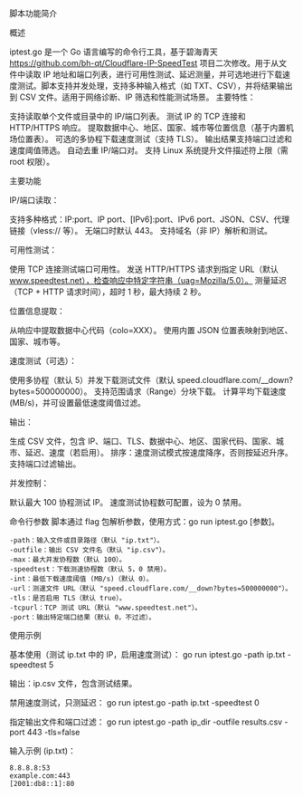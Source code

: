 脚本功能简介

概述

iptest.go 是一个 Go 语言编写的命令行工具，基于碧海青天 https://github.com/bh-qt/Cloudflare-IP-SpeedTest 项目二次修改。用于从文件中读取 IP 地址和端口列表，进行可用性测试、延迟测量，并可选地进行下载速度测试。脚本支持并发处理，支持多种输入格式（如 TXT、CSV），并将结果输出到 CSV 文件。适用于网络诊断、IP 筛选和性能测试场景。
主要特性：

支持读取单个文件或目录中的 IP/端口列表。
测试 IP 的 TCP 连接和 HTTP/HTTPS 响应。
提取数据中心、地区、国家、城市等位置信息（基于内置机场位置表）。
可选的多协程下载速度测试（支持 TLS）。
输出结果支持端口过滤和速度阈值筛选。
自动去重 IP/端口对。
支持 Linux 系统提升文件描述符上限（需 root 权限）。

主要功能

IP/端口读取：

支持多种格式：IP:port、IP port、[IPv6]:port、IPv6 port、JSON、CSV、代理链接（vless:// 等）。
无端口时默认 443。
支持域名（非 IP）解析和测试。

可用性测试：

使用 TCP 连接测试端口可用性。
发送 HTTP/HTTPS 请求到指定 URL（默认 www.speedtest.net），检查响应中特定字符串（uag=Mozilla/5.0）。
测量延迟（TCP + HTTP 请求时间），超时 1 秒，最大持续 2 秒。

位置信息提取：

从响应中提取数据中心代码（colo=XXX）。
使用内置 JSON 位置表映射到地区、国家、城市等。

速度测试（可选）：

使用多协程（默认 5）并发下载测试文件（默认 speed.cloudflare.com/__down?bytes=500000000）。
支持范围请求（Range）分块下载。
计算平均下载速度 (MB/s)，并可设置最低速度阈值过滤。

输出：

生成 CSV 文件，包含 IP、端口、TLS、数据中心、地区、国家代码、国家、城市、延迟、速度（若启用）。
排序：速度测试模式按速度降序，否则按延迟升序。
支持端口过滤输出。

并发控制：

默认最大 100 协程测试 IP。
速度测试协程数可配置，设为 0 禁用。

命令行参数
脚本通过 flag 包解析参数，使用方式：go run iptest.go [参数]。
```
-path：输入文件或目录路径（默认 "ip.txt"）。
-outfile：输出 CSV 文件名（默认 "ip.csv"）。
-max：最大并发协程数（默认 100）。
-speedtest：下载测速协程数（默认 5，0 禁用）。
-int：最低下载速度阈值 (MB/s)（默认 0）。
-url：测速文件 URL（默认 "speed.cloudflare.com/__down?bytes=500000000"）。
-tls：是否启用 TLS（默认 true）。
-tcpurl：TCP 测试 URL（默认 "www.speedtest.net"）。
-port：输出特定端口结果（默认 0，不过滤）。
```
使用示例

基本使用（测试 ip.txt 中的 IP，启用速度测试）：
go run iptest.go -path ip.txt -speedtest 5

输出：ip.csv 文件，包含测试结果。

禁用速度测试，只测延迟：
go run iptest.go -path ip.txt -speedtest 0

指定输出文件和端口过滤：
go run iptest.go -path ip_dir -outfile results.csv -port 443 -tls=false

输入示例 (ip.txt)：
```
8.8.8.8:53
example.com:443
[2001:db8::1]:80
```




